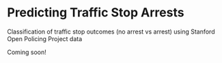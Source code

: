 # Predicting Traffic Stop Arrests
Classification of traffic stop outcomes (no arrest vs arrest) using Stanford Open Policing Project data


Coming soon!
